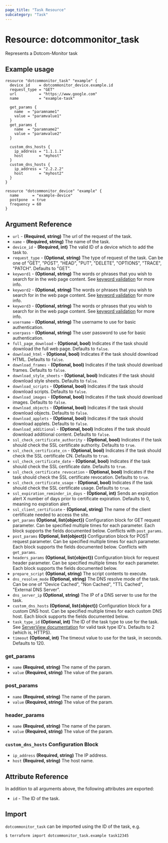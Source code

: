 ```yaml
---
page_title: "Task Resource"
subcategory: "Task"
---
```

# Resource: dotcommonitor_task
Represents a Dotcom-Monitor task

## Example usage
```hcl
resource "dotcommonitor_task" "example" {
  device_id    = dotcommonitor_device.example.id
  request_type = "GET"
  url          = "https://www.google.com"
  name         = "example-task"
  
  get_params {
    name  = "paramname1"
    value = "paramvalue1"
  }
  get_params {
    name  = "paramname2"
    value = "paramvalue2"
  }

  custom_dns_hosts {
    ip_address = "1.1.1.1"
    host       = "myhost"
  }
  custom_dns_hosts {
    ip_address = "2.2.2.2"
    host       = "myhost2"
  }
}

resource "dotcommonitor_device" "example" {
  name      = "example-device"
  postpone  = true
  frequency = 60
}
```

## Argument Reference
* `url` - **(Required, string)** The url of the request of the task.
* `name` - **(Required, string)** The name of the task.
* `device_id` - **(Required, int)** The valid ID of a device which to add the task to.
* `request_type` - **(Optional, string)** The type of request of the task. Can be one of "GET", "POST", "HEAD", "PUT", "DELETE", "OPTIONS", "TRACE", "PATCH". Defaults to "GET".
* `keyword1` - **(Optional, string)** The words or phrases that you wish to search for in the web page content. See [keyword validation](https://wiki.dotcom-monitor.com/knowledge-base/keyword-content-validation/) for more info.
* `keyword2` - **(Optional, string)** The words or phrases that you wish to search for in the web page content. See [keyword validation](https://wiki.dotcom-monitor.com/knowledge-base/keyword-content-validation/) for more info.
* `keyword3` - **(Optional, string)** The words or phrases that you wish to search for in the web page content. See [keyword validation](https://wiki.dotcom-monitor.com/knowledge-base/keyword-content-validation/) for more info.
* `username` - **(Optional, string)** The username to use for basic authentication.
* `userpass` - **(Optional, string)** The user password to use for basic authentication.
* `full_page_download` - **(Optional, bool)** Indicates if the task should download the full web page. Defaults to `false`.
* `download_html` - **(Optional, bool)** Indicates if the task should download HTML. Defaults to `false`.
* `download_frames` - **(Optional, bool)** Indicates if the task should download frames. Defaults to `false`.
* `download_style_sheets` - **(Optional, bool)** Indicates if the task should download style sheets. Defaults to `false`.
* `download_scripts` - **(Optional, bool)** Indicates if the task should download scripts. Defaults to `false`.
* `download_images` - **(Optional, bool)** Indicates if the task should download images. Defaults to `false`.
* `download_objects` - **(Optional, bool)** Indicates if the task should download objects. Defaults to `false`.
* `download_applets` - **(Optional, bool)** Indicates if the task should download applets. Defaults to `false`.
* `download_additional` - **(Optional, bool)** Indicates if the task should download additional content. Defaults to `false`.
* `ssl_check_certificate_authority` - **(Optional, bool)** Indicates if the task should check the SSL certificate authority. Defaults to `true`.
* `ssl_check_certificate_cn` - **(Optional, bool)** Indicates if the task should check the SSL certificate CN. Defaults to `true`.
* `ssl_check_certificate_date` - **(Optional, bool)** Indicates if the task should check the SSL certificate date. Defaults to `true`.
* `ssl_check_certificate_revocation` - **(Optional, bool)** Indicates if the task should check the SSL certificate revocation. Defaults to `true`.
* `ssl_check_certificate_usage` - **(Optional, bool)** Indicates if the task should check the SSL certificate usage. Defaults to `true`.
* `ssl_expiration_reminder_in_days` - **(Optional, int)** Sends an expiration alert X number of days prior to certificate expiration. Defaults to 0, meaning no expiration alert.
* `ssl_client_certificate` - **(Optional, string)** The name of the client certificate needed to access the site.
* `get_params` **(Optional, list{object})** Configuration block for GET request parameter. Can be specified multiple times for each parameter. Each block supports the fields documented below. Conflicts with `post_params`.
* `post_params` **(Optional, list{object})** Configuration block for POST request parameter. Can be specified multiple times for each parameter. Each block supports the fields documented below. Conflicts with `get_params`.
* `headers_params` **(Optional, list{object})** Configuration block for request header parameter. Can be specified multiple times for each parameter. Each block supports the fields documented below.
* `prepare_script` **(Optional, string)** The script contents to execute.
* `dns_resolve_mode` **(Optional, string)** The DNS resolve mode of the task. Can be one of "Device Cached", "Non Cached", "TTL Cached", "External DNS Server".
* `dns_server_ip` **(Optional, string)** The IP of a DNS server to use for the task.
* `custom_dns_hosts` **(Optional, list{object})** Configuration block for a custom DNS host. Can be specified multiple times for each custom DNS host. Each block supports the fields documented below.
* `task_type_id` **(Optional, int)** The ID of the task type to use for the task. See [ServerView documentation](https://wiki.dotcom-monitor.com/knowledge-base/serverview/) for valid task type ID's. Defaults to 2 (which is, HTTPS).
* `timeout` **(Optional, int)** The timeout value to use for the task, in seconds. Defaults to 120.

### get_params
* `name` **(Required, string)** The name of the param.
* `value` **(Required, string)** The value of the param.

### post_params
* `name` **(Required, string)** The name of the param.
* `value` **(Required, string)** The value of the param.

### header_params
* `name` **(Required, string)** The name of the param.
* `value` **(Required, string)** The value of the param.

### `custom_dns_hosts` Configuration Block
* `ip_address` **(Required, string)** The IP address.
* `host` **(Required, string)** The host name.

## Attribute Reference
In addition to all arguments above, the following attributes are exported:

* `id` - The ID of the task.


## Import
`dotcommonitor_task` can be imported using the ID of the task, e.g.

```
$ terraform import dotcommonitor_task.example task12345
```
